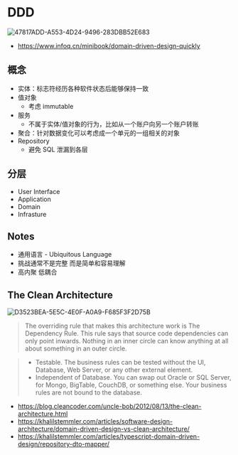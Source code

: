 # DDD

![47817ADD-A553-4D24-9496-283DBB52E683](https://user-images.githubusercontent.com/2544489/126871807-557941bc-990c-4e23-8648-bbd56c0e63d7.jpeg)

- https://www.infoq.cn/minibook/domain-driven-design-quickly


## 概念

- 实体：标志符经历各种软件状态后能够保持一致
- 值对象
  - 考虑 immutable
- 服务
  - 不属于实体/值对象的行为，比如从一个账户向另一个账户转账
- 聚合：针对数据变化可以考虑成一个单元的一组相关的对象
- Repository
  - 避免 SQL 泄漏到各层

## 分层

- User Interface
- Application
- Domain
- Infrasture

## Notes

- 通用语言 - Ubiquitous Language
- 挑战通常不是完整 而是简单和容易理解
- 高内聚 低耦合

## The Clean Architecture

![D3523BEA-5E5C-4E0F-A0A9-F685F3F2D75B](https://user-images.githubusercontent.com/2544489/126890387-529bdbe9-6258-435c-b0a0-d9579e14bd4e.jpeg)

> The overriding rule that makes this architecture work is The Dependency Rule. This rule says that source code dependencies can only point inwards. Nothing in an inner circle can know anything at all about something in an outer circle.

> - Testable. The business rules can be tested without the UI, Database, Web Server, or any other external element.
> - Independent of Database. You can swap out Oracle or SQL Server, for Mongo, BigTable, CouchDB, or something else. Your business rules are not bound to the database.

- https://blog.cleancoder.com/uncle-bob/2012/08/13/the-clean-architecture.html
- https://khalilstemmler.com/articles/software-design-architecture/domain-driven-design-vs-clean-architecture/
- https://khalilstemmler.com/articles/typescript-domain-driven-design/repository-dto-mapper/
